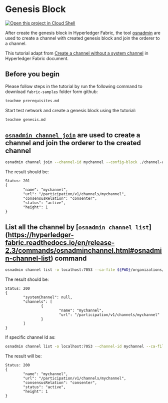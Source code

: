 # Genesis Block
[![Open this project in Cloud
Shell](http://gstatic.com/cloudssh/images/open-btn.png)](https://console.cloud.google.com/cloudshell/open?git_repo=https://github.com/incubate-co-th/fabric-course.git&page=editor&tutorial=first-orderer.md)

After create the genesis block in Hyperledger Fabric, the tool [osnadmin](https://hyperledger-fabric.readthedocs.io/en/release-2.3/commands/osnadminchannel.html) are used to create a channel with created genesis block and join the orderer to a channel.

This tutorial adapt from [Create a channel without a system channel](https://hyperledger-fabric.readthedocs.io/en/release-2.3/create_channel/create_channel_participation.html#set-up-the-configtxgen-tool) in Hyperledger Fabric document.

## Before you begin

Please follow steps in the tutorial by run the following command to download `fabric-samples` folder form github:
```bash
teachme prerequisites.md
```

Start test network and create a genesis block using the tutorial:
```bash
teachme genesis.md
```

## [`osnadmin channel join`](https://hyperledger-fabric.readthedocs.io/en/release-2.3/commands/osnadminchannel.html#osnadmin-channel-join) are used to create a channel and join the orderer to the created channel

```bash
osnadmin channel join --channel-id mychannel --config-block ./channel-artifacts/mychannel.block -o localhost:7053 --ca-file ${PWD}/organizations/ordererOrganizations/example.com/orderers/orderer.example.com/msp/tlscacerts/tlsca.example.com-cert.pem --client-cert ${PWD}/organizations/ordererOrganizations/example.com/orderers/orderer.example.com/tls/server.crt --client-key ${PWD}/organizations/ordererOrganizations/example.com/orderers/orderer.example.com/tls/server.key
```
The result should be:
```terminal
Status: 201
{
        "name": "mychannel",
        "url": "/participation/v1/channels/mychannel",
        "consensusRelation": "consenter",
        "status": "active",
        "height": 1
}
```

## List all the channel by [`osnadmin channel list`] (https://hyperledger-fabric.readthedocs.io/en/release-2.3/commands/osnadminchannel.html#osnadmin-channel-list) command

```bash
osnadmin channel list -o localhost:7053 --ca-file ${PWD}/organizations/ordererOrganizations/example.com/orderers/orderer.example.com/msp/tlscacerts/tlsca.example.com-cert.pem --client-cert ${PWD}/organizations/ordererOrganizations/example.com/orderers/orderer.example.com/tls/server.crt --client-key ${PWD}/organizations/ordererOrganizations/example.com/orderers/orderer.example.com/tls/server.key
```
The result should be:
```terminal
Status: 200
{
        "systemChannel": null,
        "channels": [
                {
                        "name": "mychannel",
                        "url": "/participation/v1/channels/mychannel"
                }
        ]
}
```
If specific channel Id as:
```bash
osnadmin channel list -o localhost:7053 --channel-id mychannel --ca-file ${PWD}/organizations/ordererOrganizations/example.com/orderers/orderer.example.com/msp/tlscacerts/tlsca.example.com-cert.pem --client-cert ${PWD}/organizations/ordererOrganizations/example.com/orderers/orderer.example.com/tls/server.crt --client-key ${PWD}/organizations/ordererOrganizations/example.com/orderers/orderer.example.com/tls/server.key
```
The result will be:
```terminal
Status: 200
{
        "name": "mychannel",
        "url": "/participation/v1/channels/mychannel",
        "consensusRelation": "consenter",
        "status": "active",
        "height": 1
}
```
